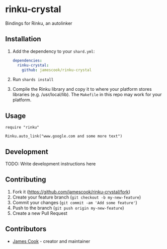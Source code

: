 # rinku-crystal

Bindings for Rinku, an autolinker

## Installation

1. Add the dependency to your `shard.yml`:

   ```yaml
   dependencies:
     rinku-crystal:
       github: jamescook/rinku-crystal
   ```

2. Run `shards install`

3. Compile the Rinku library and copy it to where your platform stores libraries (e.g. /usr/local/lib). The `Makefile` in this repo may work for your platform.


## Usage

```crystal
require "rinku"

Rinku.auto_link("www.google.com and some more text")
```


## Development

TODO: Write development instructions here

## Contributing

1. Fork it (<https://github.com/jamescook/rinku-crystal/fork>)
2. Create your feature branch (`git checkout -b my-new-feature`)
3. Commit your changes (`git commit -am 'Add some feature'`)
4. Push to the branch (`git push origin my-new-feature`)
5. Create a new Pull Request

## Contributors

- [James Cook](https://github.com/jamescook) - creator and maintainer
